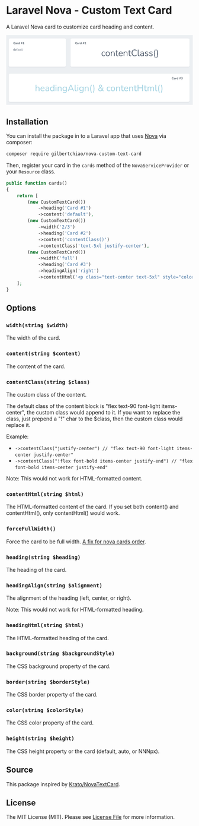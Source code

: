 # Laravel Nova - Custom Text Card

A Laravel Nova card to customize card heading and content.

![image](docs/screenshot.png)

## Installation

You can install the package in to a Laravel app that uses [Nova](https://nova.laravel.com) via composer:

```bash
composer require gilbertchiao/nova-custom-text-card
```

Then, register your card in the `cards` method of the `NovaServiceProvider` or your `Resource` class.

```php
public function cards()
{
    return [
        (new CustomTextCard())
            ->heading('Card #1')
            ->content('default'),
        (new CustomTextCard())
            ->width('2/3')
            ->heading('Card #2')
            ->content('contentClass()')
            ->contentClass('text-5xl justify-center'),
        (new CustomTextCard())
            ->width('full')
            ->heading('Card #3')
            ->headingAlign('right')
            ->contentHtml('<p class="text-center text-5xl" style="color:lightblue;">headingAlign() & contentHtml()</p>')
    ];
}
```

## Options

### `width(string $width)`

The width of the card.

### `content(string $content)`

The content of the card.

### `contentClass(string $class)`

The custom class of the content.

The default class of the content block is "flex text-90 font-light items-center", the custom class would append to it.
If you want to replace the class, just prepend a "!" char to the $class, then the custom class would replace it.

Example:

* `->contentClass("justify-center") // "flex text-90 font-light items-center justify-center"`
* `->contentClass("!flex font-bold items-center justify-end") // "flex font-bold items-center justify-end"`

Note: This would not work for HTML-formatted content.

### `contentHtml(string $html)`

The HTML-formatted content of the card. If you set both content() and contentHtml(), only contentHtml() would work.

### `forceFullWidth()`

Force the card to be full width. [A fix for nova cards order](https://github.com/laravel/nova-issues/issues/1895).

### `heading(string $heading)`

The heading of the card.

### `headingAlign(string $alignment)`

The alignment of the heading (left, center, or right).

Note: This would not work for HTML-formatted heading.

### `headingHtml(string $html)`

The HTML-formatted heading of the card.

### `background(string $backgroundStyle)`

The CSS background property of the card.

### `border(string $borderStyle)`

The CSS border property of the card.

### `color(string $colorStyle)`

The CSS color property of the card.

### `height(string $height)`

The CSS height property or the card (default, auto, or NNNpx).

## Source

This package inspired by [Krato/NovaTextCard](https://github.com/Krato/NovaTextCard).

## License

The MIT License (MIT). Please see [License File](LICENSE) for more information.
